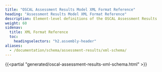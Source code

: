 ```yaml
---
title: "OSCAL Assessment Results Model XML Format Reference"
heading: "Assessment Results Model XML Format Reference"
description: Element-level definitions of the OSCAL Assessment Results model XML format.
weight: 60
sidenav:
  title: XML Format Reference
  toc:
    headingselectors: "h2.assembly-header"
aliases:
  - /documentation/schema/assessment-results/xml-schema/
---
```


{{<partial "generated/oscal-assessment-results-xml-schema.html" >}}
